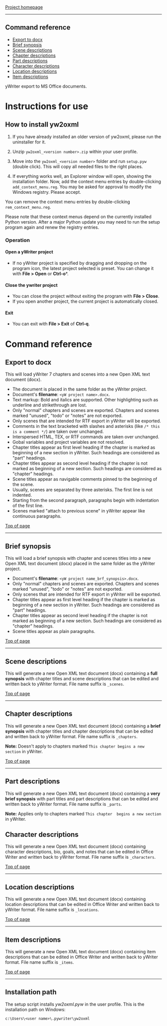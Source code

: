 [Project homepage](https://peter88213.github.io/yw2oxml)

------------------------------------------------------------------

## Command reference

-   [Export to docx](#export-to-docx)
-   [Brief synopsis](#brief-synopsis)
-   [Scene descriptions](#scene-descriptions)
-   [Chapter descriptions](#chapter-descriptions)
-   [Part descriptions](#part-descriptions)
-   [Character descriptions](#character-descriptions)
-   [Location descriptions](#location-descriptions)
-   [Item descriptions](#item-descriptions)


yWriter export to MS Office documents. 

# Instructions for use

## How to install yw2oxml

1. If you have already installed an older version of yw2oxml, please run the uninstaller for it. 

2. Unzip `yw2oxml_<version number>.zip` within your user profile.

3. Move into the `yw2oxml_<version number>` folder and run `setup.pyw` (double click).
   This will copy all needed files to the right places. 
   
4. If everything works well, an Explorer window will open, showing the installation folder.
   Now, add the context menu entries by double-clicking  `add_context_menu.reg`. 
   You may be asked for approval to modify  the Windows registry. Please accept.

You can remove the context menu entries by double-clicking  `rem_context_menu.reg`.

Please note that these context menus depend on the currently installed Python version. After a major Python update you may need to run the setup program again and renew the registry entries.

### Operation

#### Open a yWriter project

- If no yWriter project is specified by dragging and dropping on the program icon, the latest project selected is preset. You can change it with **File > Open** or **Ctrl-o***.

#### Close the ywriter project

- You can close the project without exiting the program with **File > Close**.
- If you open another project, the current project is automatically closed.

#### Exit 

- You can exit with **File > Exit** of **Ctrl-q**.


# Command reference

## Export to docx

This will load yWriter 7 chapters and scenes into a new Open XML
text document (docx).

-   The document is placed in the same folder as the yWriter project.
-   Document's **filename**: `<yW project name>.docx`.
-   Text markup: Bold and italics are supported. Other highlighting such
    as underline and strikethrough are lost.
-   Only "normal" chapters and scenes are exported. Chapters and
    scenes marked "unused", "todo" or "notes" are not exported.
-   Only scenes that are intended for RTF export in yWriter will be
    exported.
-   Comments in the text bracketed with slashes and asterisks (like
    `/* this is a comment */`) are taken over unchanged.
-   Interspersed HTML, TEX, or RTF commands are taken over unchanged.
-   Gobal variables and project variables are not resolved.
-   Chapter titles appear as first level heading if the chapter is
    marked as beginning of a new section in yWriter. Such headings are
    considered as "part" headings.
-   Chapter titles appear as second level heading if the chapter is not
    marked as beginning of a new section. Such headings are considered
    as "chapter" headings.
-   Scene titles appear as navigable comments pinned to the beginning of
    the scene.
-   Usually, scenes are separated by three asterisks. The first line is not
    indented.
-   Starting from the second paragraph, paragraphs begin with
    indentation of the first line.
-   Scenes marked "attach to previous scene" in yWriter appear like
    continuous paragraphs.



[Top of page](#top)

------------------------------------------------------------------------

## Brief synopsis

This will load a brief synopsis with chapter and scenes titles into a new
 Open XML text document (docx) placed in the same folder as the yWriter project.
-   Document's **filename**: `<yW project name_brf_synopsis>.docx`.
-   Only "normal" chapters and scenes are exported. Chapters and
    scenes marked "unused", "todo" or "notes" are not exported.
-   Only scenes that are intended for RTF export in yWriter will be
    exported.
-   Chapter titles appear as first level heading if the chapter is
    marked as beginning of a new section in yWriter. Such headings are
    considered as "part" headings.
-   Chapter titles appear as second level heading if the chapter is not
    marked as beginning of a new section. Such headings are considered
    as "chapter" headings.
-   Scene titles appear as plain paragraphs.



[Top of page](#top)

------------------------------------------------------------------------

## Scene descriptions

This will generate a new Open XML text document (docx) containing a
**full synopsis** with chapter titles and scene descriptions that can be
edited and written back to yWriter format. File name suffix is
`_scenes`.



[Top of page](#top)

------------------------------------------------------------------------

## Chapter descriptions

This will generate a new Open XML text document (docx) containing a
**brief synopsis** with chapter titles and chapter descriptions that can
be edited and written back to yWriter format. File name suffix is
`_chapters`.

**Note:** Doesn't apply to chapters marked
`This chapter begins a new section` in yWriter.



[Top of page](#top)

------------------------------------------------------------------------

## Part descriptions

This will generate a new Open XML text document (docx) containing a
**very brief synopsis** with part titles and part descriptions that can
be edited and written back to yWriter format. File name suffix is
`_parts`.

**Note:** Applies only to chapters marked
`This chapter  begins a new section` in yWriter.



## Character descriptions

This will generate a new Open XML text document (docx) containing
character descriptions, bio, goals, and notes that can be edited in Office
Writer and written back to yWriter format. File name suffix is
`_characters`.



[Top of page](#top)

------------------------------------------------------------------------

## Location descriptions

This will generate a new Open XML text document (docx) containing
location descriptions that can be edited in Office Writer and written
back to yWriter format. File name suffix is `_locations`.



[Top of page](#top)

------------------------------------------------------------------------

## Item descriptions

This will generate a new Open XML text document (docx) containing
item descriptions that can be edited in Office Writer and written back
to yWriter format. File name suffix is `_items`.



[Top of page](#top)

------------------------------------------------------------------------


## Installation path

The setup script installs *yw2oxml.pyw* in the user profile. This is the installation path on Windows: 

`c:\Users\<user name>\.pywriter\yw2oxml`

